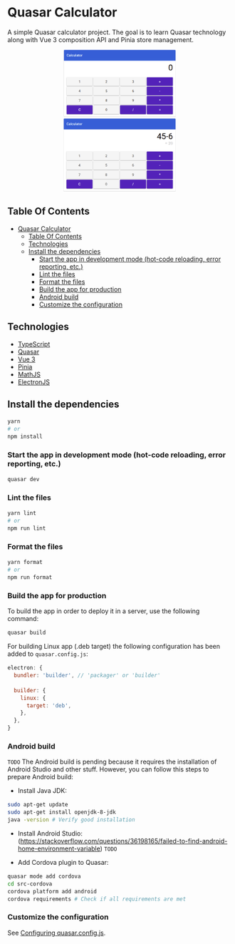 # Quasar Calculator

A simple Quasar calculator project. The goal is to learn Quasar technology along with Vue 3 composition API and Pinia store management.

<p align="center">
  <img src="./assets/calculator_screenshot_1.png" width="50%"  />
  <img src="./assets/calculator_screenshot_2.png" width="50%" />
</p>

## Table Of Contents

- [Quasar Calculator](#quasar-calculator)
  - [Table Of Contents](#table-of-contents)
  - [Technologies](#technologies)
  - [Install the dependencies](#install-the-dependencies)
    - [Start the app in development mode (hot-code reloading, error reporting, etc.)](#start-the-app-in-development-mode-hot-code-reloading-error-reporting-etc)
    - [Lint the files](#lint-the-files)
    - [Format the files](#format-the-files)
    - [Build the app for production](#build-the-app-for-production)
    - [Android build](#android-build)
    - [Customize the configuration](#customize-the-configuration)

## Technologies

- [TypeScript](https://www.typescriptlang.org/)
- [Quasar](https://quasar.dev/)
- [Vue 3](https://vuejs.org/)
- [Pinia](https://pinia.vuejs.org/)
- [MathJS](https://www.npmjs.com/package/mathjs)
- [ElectronJS](https://www.electronjs.org/)

## Install the dependencies

```bash
yarn
# or
npm install
```

### Start the app in development mode (hot-code reloading, error reporting, etc.)

```bash
quasar dev
```

### Lint the files

```bash
yarn lint
# or
npm run lint
```

### Format the files

```bash
yarn format
# or
npm run format
```

### Build the app for production

To build the app in order to deploy it in a server, use the following command:

```bash
quasar build
```

For building Linux app (.deb target) the following configuration has been added to `quasar.config.js`:

```js
electron: {
  bundler: 'builder', // 'packager' or 'builder'

  builder: {
    linux: {
      target: 'deb',
    },
  },
}
```

### Android build

`TODO` The Android build is pending because it requires the installation of Android Studio and other stuff. However, you can follow this steps to prepare Android build:

- Install Java JDK:

```bash
sudo apt-get update
sudo apt-get install openjdk-8-jdk
java -version # Verify good installation
```

- Install Android Studio:
  (https://stackoverflow.com/questions/36198165/failed-to-find-android-home-environment-variable)
  `TODO`

- Add Cordova plugin to Quasar:

```bash
quasar mode add cordova
cd src-cordova
cordova platform add android
cordova requirements # Check if all requirements are met
```

### Customize the configuration

See [Configuring quasar.config.js](https://v2.quasar.dev/quasar-cli-webpack/quasar-config-js).
